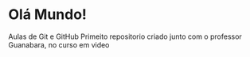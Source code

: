 # Olá Mundo!

 Aulas de Git e GitHub
Primeito repositorio criado junto com o professor Guanabara, no curso em video